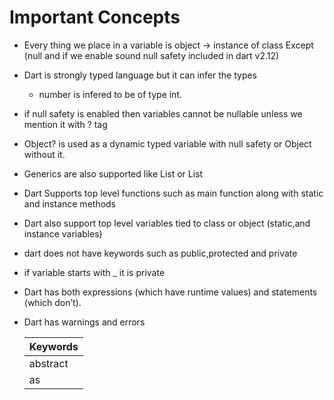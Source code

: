 # Important Concepts

- Every thing we place in a variable is object -> instance of class Except (null and if we enable sound null safety included in dart v2.12)

- Dart is strongly typed language but it can infer the types 
	- number is infered to be of type int.

- if null safety is enabled then variables cannot be nullable unless we mention it with ? tag

- Object? is used as a dynamic typed variable with null safety or Object without it.

- Generics are also supported like List<int> or List<Object>    

- Dart Supports top level functions such as  main function along with static and instance methods

- Dart also support top level variables tied to class or object (static,and instance variables) 

- dart does not have keywords such as public,protected and private

- if variable starts with _ it is private

- Dart has both expressions (which have runtime values) and statements (which don’t).

- Dart has warnings and errors


| Keywords                                        |
| ------------------------------------------------|
| abstract  | else     | import    |  super       | 
| as        | enum     | in        |  switch      |

